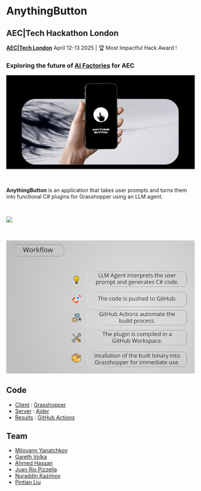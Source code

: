 # AnythingButton

## AEC|Tech Hackathon London

**[AEC|Tech London](https://www.aectech.us/london-hackathon)** April 12-13 2025 | 🏆 Most Impactful Hack Award !

### Exploring the future of [AI Factories](https://aria.run/index.html) for AEC

![](Presentation/anythingbutton.jpg)

<br/>

**AnythingButton** is an application that takes user prompts and turns them into
functional C# plugins for Grasshopper using an LLM agent.

<br/>

![](Presentation/Final-GIF-Low.gif)

<br/>

![](Presentation/workflow.jpg)


## Code

* [Client](https://github.com/juanriopizzella/AnythingButton/tree/main/Grasshopper) : [Grasshopper](https://github.com/juanriopizzella/AnythingButton/tree/main/Grasshopper)
* [Server](https://github.com/rvba/AnythingButton_Server) : [Aider](https://aider.chat)
* [Results](https://github.com/juanriopizzella/AnythingButton_Results) : [GitHub Actions](https://github.com/juanriopizzella/AnythingButton_Results/actions)

## Team

* [Milovann Yanatchkov](https://www.linkedin.com/in/milovann-yanatchkov/)
* [Gareth Volka](https://www.linkedin.com/in/gareth-volka/)
* [Ahmed Hassan](https://www.linkedin.com/in/ahmedosama4860/)
* [Juan Rio Pizzella](https://www.linkedin.com/in/juanriopizzella/)
* [Nuraddin Kazimov](https://www.linkedin.com/in/nkazimov)
* [Pintian Liu](https://www.linkedin.com/in/pin-t-liu/)


